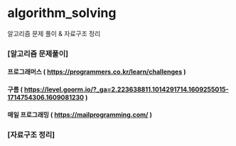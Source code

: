 # algorithm_solving
알고리즘 문제 풀이 &amp; 자료구조 정리 

### [알고리즘 문제풀이]

#### 프로그래머스 ( https://programmers.co.kr/learn/challenges )

#### 구름 ( https://level.goorm.io/?_ga=2.223638811.1014291714.1609255015-1714754306.1609081230 )

#### 매일 프로그래밍 ( https://mailprogramming.com/ )

### [자료구조 정리]




